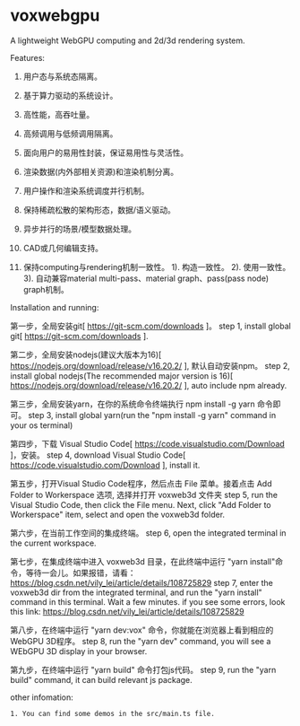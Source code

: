 # voxwebgpu
A lightweight WebGPU computing and 2d/3d rendering system.

Features:

   1. 用户态与系统态隔离。

   2. 基于算力驱动的系统设计。

   3. 高性能，高吞吐量。

   4. 高频调用与低频调用隔离。

   5. 面向用户的易用性封装，保证易用性与灵活性。

   6. 渲染数据(内外部相关资源)和渲染机制分离。

   7. 用户操作和渲染系统调度并行机制。

   8. 保持稀疏松散的架构形态，数据/语义驱动。

   9. 异步并行的场景/模型数据处理。

   10. CAD或几何编辑支持。

   11. 保持computing与rendering机制一致性。
         1). 构造一致性。
         2). 使用一致性。
         3). 自动兼容material multi-pass、material graph、pass(pass node) graph机制。


Installation and running:

   第一步，全局安装git[ https://git-scm.com/downloads ]。
   step 1, install global git[ https://git-scm.com/downloads ].

   第二步，全局安装nodejs(建议大版本为16)[ https://nodejs.org/download/release/v16.20.2/ ], 默认自动安装npm。
   step 2, install global nodejs(The recommended major version is 16)[ https://nodejs.org/download/release/v16.20.2/ ], auto include npm already.

   第三步，全局安装yarn，在你的系统命令终端执行 npm install -g yarn 命令即可。
   step 3, install global yarn(run the "npm install -g yarn" command in your os terminal)

   第四步，下载 Visual Studio Code[ https://code.visualstudio.com/Download ]，安装。
   step 4, download Visual Studio Code[ https://code.visualstudio.com/Download ], install it.

   第五步，打开Visual Studio Code程序，然后点击 File 菜单。接着点击 Add Folder to Workerspace 选项, 选择并打开 voxweb3d 文件夹
   step 5, run the Visual Studio Code, then click the File menu. Next, click "Add Folder to Workerspace" item, select and open the voxweb3d folder.

   第六步，在当前工作空间的集成终端。
   step 6, open the integrated terminal in the current workspace.

   第七步，在集成终端中进入 voxweb3d 目录，在此终端中运行 "yarn install"命令，等待一会儿。如果报错，请看：https://blog.csdn.net/vily_lei/article/details/108725829
   step 7, enter the voxweb3d dir from the integrated terminal, and run the "yarn install" command in this terminal. Wait a few minutes.
   if you see some errors, look this link: https://blog.csdn.net/vily_lei/article/details/108725829
    
   第八步，在终端中运行 "yarn dev:vox" 命令，你就能在浏览器上看到相应的WebGPU 3D程序。
   step 8, run the "yarn dev" command, you will see a WEbGPU 3D display in your browser.
   
   第九步，在终端中运行 "yarn build" 命令打包js代码。
   step 9, run the "yarn build" command, it can build relevant js package.

other infomation:

    1. You can find some demos in the src/main.ts file.
